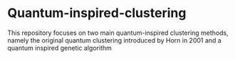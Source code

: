 # Quantum-inspired-clustering
This repository focuses on two main quantum-inspired clustering methods, namely the original quantum clustering introduced by Horn in 2001 and a quantum inspired genetic algorithm
